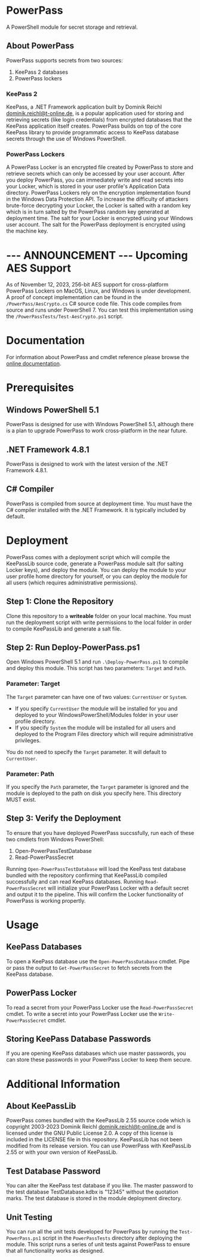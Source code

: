 # PowerPass
A PowerShell module for secret storage and retrieval.
## About PowerPass
PowerPass supports secrets from two sources:
1. KeePass 2 databases
2. PowerPass lockers
### KeePass 2
KeePass, a .NET Framework application built by Dominik Reichl <dominik.reichl@t-online.de>, is a popular application used for storing and retrieving secrets (like login credentials) from encrypted databases that the KeePass application itself creates. PowerPass builds on top of the core KeePass library to provide programmatic access to KeePass database secrets through the use of Windows PowerShell.
### PowerPass Lockers
A PowerPass Locker is an encrypted file created by PowerPass to store and retrieve secrets which can only be accessed by your user account. After you deploy PowerPass, you can immediately write and read secrets into your Locker, which is stored in your user profile's Application Data directory. PowerPass Lockers rely on the encryption implementation found in the Windows Data Protection API. To increase the difficulty of attackers brute-force decrypting your Locker, the Locker is salted with a random key which is in turn salted by the PowerPass random key generated at deployment time. The salt for your Locker is encrypted using your Windows user account. The salt for the PowerPass deployment is encrypted using the machine key.
# --- ANNOUNCEMENT --- Upcoming AES Support
As of November 12, 2023, 256-bit AES support for cross-platform PowerPass Lockers on MacOS, Linux, and Windows is under development.
A proof of concept implementation can be found in the `/PowerPass/AesCrypto.cs` C# source code file.
This code compiles from source and runs under PowerShell 7.
You can test this implementation using the `/PowerPassTests/Test-AesCrypto.ps1` script.
# Documentation
For information about PowerPass and cmdlet reference please browse the [online documentation](https://chopinrlz.github.io/powerpass).
# Prerequisites
## Windows PowerShell 5.1
PowerPass is designed for use with Windows PowerShell 5.1, although there is a plan to upgrade PowerPass to work cross-platform in the near future.
## .NET Framework 4.8.1
PowerPass is designed to work with the latest version of the .NET Framework 4.8.1.
## C# Compiler
PowerPass is compiled from source at deployment time. You must have the C# compiler installed with the .NET Framework. It is typically included by default.
# Deployment
PowerPass comes with a deployment script which will compile the KeePassLib source code, generate a PowerPass module salt (for salting Locker keys), and deploy the module. You can deploy the module to your user profile home directory for yourself, or you can deploy the module for all users (which requires administrative permissions).
## Step 1: Clone the Repository
Clone this repository to a **writeable** folder on your local machine. You must run the deployment script with write permissions to the local folder in order to compile KeePassLib and generate a salt file.
## Step 2: Run Deploy-PowerPass.ps1
Open Windows PowerShell 5.1 and run `.\Deploy-PowerPass.ps1` to compile and deploy this module. This script has two parameters: `Target` and `Path`.
### Parameter: Target
The `Target` parameter can have one of two values: `CurrentUser` or `System`.
* If you specify `CurrentUser` the module will be installed for you and deployed to your WindowsPowerShell/Modules folder in your user profile directory.
* If you specify `System` the module will be installed for all users and deployed to the Program Files directory which will require administrative privileges.

You do not need to specify the `Target` parameter. It will default to `CurrentUser`.
### Parameter: Path
If you specify the `Path` parameter, the `Target` parameter is ignored and the module is deployed to the path on disk you specify here. This directory MUST exist.
## Step 3: Verify the Deployment
To ensure that you have deployed PowerPass succssfully, run each of these two cmdlets from Windows PowerShell:
1. Open-PowerPassTestDatabase
2. Read-PowerPassSecret

Running `Open-PowerPassTestDatabase` will load the KeePass test database bundled with the repository confirming that KeePassLib compiled successfully and can read KeePass databases.
Running `Read-PowerPassSecret` will initialize your PowerPass Locker with a default secret and output it to the pipeline. This will confirm the Locker functionality of PowerPass is working propertly.
# Usage
## KeePass Databases
To open a KeePass database use the `Open-PowerPassDatabase` cmdlet. Pipe or pass the output to `Get-PowerPassSecret` to fetch secrets from the KeePass database.
## PowerPass Locker
To read a secret from your PowerPass Locker use the `Read-PowerPassSecret` cmdlet. To write a secret into your PowerPass Locker use the `Write-PowerPassSecret` cmdlet.
## Storing KeePass Database Passwords
If you are opening KeePass databases which use master passwords, you can store these passwords in your PowerPass Locker to keep them secure.
# Additional Information
## About KeePassLib
PowerPass comes bundled with the KeePassLib 2.55 source code which is copyright 2003-2023 Dominik Reichl <dominik.reichl@t-online.de> and is licensed under the GNU Public License 2.0. A copy of this license is included in the LICENSE file in this repository. KeePassLib has not been modified from its release version. You can use PowerPass with KeePassLib 2.55 or with your own version of KeePassLib.
## Test Database Password
You can alter the KeePass test database if you like. The master password to the test database TestDatabase.kdbx is "12345" without the quotation marks. The test database is stored in the module deployment directory.
## Unit Testing
You can run all the unit tests developed for PowerPass by running the `Test-PowerPass.ps1` script in the `PowerPassTests` directory after deploying the module. This script runs a series of unit tests against PowerPass to ensure that all functionality works as designed.